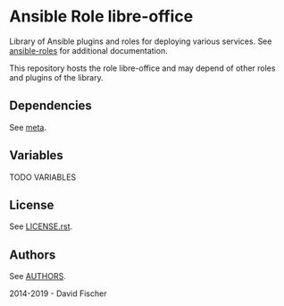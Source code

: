 # Ansible Role libre-office

Library of Ansible plugins and roles for deploying various services.
See [ansible-roles](https://github.com/davidfischer-ch/ansible-roles) for additional documentation.

This repository hosts the role libre-office and may depend of other roles and plugins of the library.

## Dependencies

See [meta](meta/main.yml).

## Variables

TODO VARIABLES

## License

See [LICENSE.rst](LICENSE.rst).

## Authors

See [AUTHORS](AUTHORS).

2014-2019 - David Fischer
